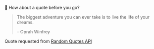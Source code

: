 📣 How about a quote before you go?

> The biggest adventure you can ever take is to live the life of your dreams.
>
> <p>- Oprah Winfrey</p>

Quote requested from [Random Quotes API](https://github.com/lukePeavey/quotable)
